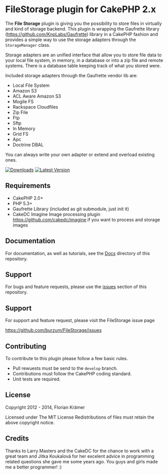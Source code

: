 FileStorage plugin for CakePHP 2.x
==================================

The **File Storage** plugin is giving you the possibility to store files in virtually and kind of storage backend. This plugin is wrapping the Gaufrette library (https://github.com/KnpLabs/Gaufrette) library in a CakePHP fashion and provides a simple way to use the storage adapters through the ```StorageManager``` class.

Storage adapters are an unified interface that allow you to store file data to your local file system, in memory, in a database or into a zip file and remote systems. There is a database table keeping track of what you stored were.

Included storage adapters through the Gaufrette vendor lib are:

 * Local File System
 * Amazon S3
 * ACL Aware Amazon S3
 * Mogile FS
 * Rackspace Cloudfiles
 * Zip File
 * Ftp
 * Sftp
 * In Memory
 * Grid FS
 * Apc
 * Doctrine DBAL

You can always write your own adapter or extend and overload existing ones.

[![Downloads](https://poser.pugx.org/burzum/FileStorage/d/total.png)](https://packagist.org/packages/CakeDC/search)
[![Latest Version](https://poser.pugx.org/burzum/FileStorage/v/stable.png)](https://packagist.org/packages/CakeDC/search)

Requirements
------------

 * CakePHP 2.0+
 * PHP 5.3+
 * Gaufrette Library (included as git submodule, just init it)
 * CakeDC Imagine Image processing plugin https://github.com/cakedc/imagine if you want to process and storage images

Documentation
-------------

For documentation, as well as tutorials, see the [Docs](Docs/Home.md) directory of this repository.

Support
-------

For bugs and feature requests, please use the [issues](https://github.com/burzum/FileStorage/issues) section of this repository.

## Support

For support and feature request, please visit the FileStorage issue page

https://github.com/burzum/FileStorage/issues

Contributing
------------

To contribute to this plugin please follow a few basic rules.

* Pull rewuests must be send to the ```develop``` branch.
* Contributions must follow the CakePHP coding standard.
* Unit tests are required.

License
-------

Copyright 2012 - 2014, Florian Krämer

Licensed under The MIT License
Redistributions of files must retain the above copyright notice.

Credits
-------

Thanks to Larry Masters and the CakeDC for the chance to work with a great team and Jitka Koukalová for her excelent advice in programming related questions she gave me some years ago. You guys and girls made me a better programmer! :)
